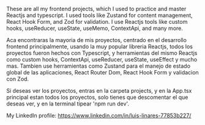 These are all my frontend projects, which I used to practice and master Reactjs and typescript. I used tools like Zustand for content management, React Hook Form, and Zod for validation.
I use Reactjs tools like custom hooks, useReducer, useState, useMemo, ContextApi, and many more.  

Aca encontraras la mayoria de mis proyectos, centrado en el desarrollo frontend principalmente, usando la muy popular libreria Reactjs, todos los proyectos fueron hechos con Typescript, y herramientas del mismo Reactjs como custom hooks, ContextApi, useReducer, useState, useEffect y mucho mas. Tambien use herramientas como Zustand para el manejo de estado global de las aplicaciones, React Router Dom, React Hook Form y validacion con Zod. 

Si deseas ver los proyectos, entras en la carpeta projects, y en la App.tsx principal estan todos los proyectos, solo tienes que descomentar el que deseas ver, y en la terminal tipear 'npm run dev'. 

My LinkedIn profile: https://www.linkedin.com/in/luis-linares-77853b227/



